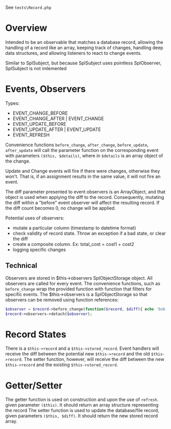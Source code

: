 See `tests\Record.php`

# Overview
Intended to be an observable that matches a database record, allowing the handling of a record like an array, keeping track of changes, handling deep data structures, and allowing listeners to react to change events.

Similar to SplSubject, but because SplSubject uses pointless SplObserver, SplSubject is not imlemented

# Events, Observers
Types:
-	EVENT_CHANGE_BEFORE
-	EVENT_CHANGE_AFTER | EVENT_CHANGE
-	EVENT_UPDATE_BEFORE
-	EVENT_UPDATE_AFTER | EVENT_UPDATE
-	EVENT_REFRESH

Convenience functions `before_change`, `after_change`, `before_update`, `after_update` will call the parameter function on the corresponding event with parameters `($this, $details)`, where in `$details` is an array object of the change.

Update and Change events will fire if there were changes, otherwise they won't.  That is, if an assignment results in the same value, it will not fire an event.

The diff parameter presented to event observers is an ArrayObject, and that object is used when applying the diff to the record.  Consequently, mutating the diff within a "before" event observer will affect the resulting record.  If the diff count becomes 0, no change will be applied.

Potential uses of observers:
-	mutate a particular column (timestamp to datetime format)
-	check validity of record state.  Throw an exception if a bad state, or clear the diff
-	create a composite column.  Ex: total_cost = cost1 + cost2
-	logging specific changes

## Technical
Observers are stored in $this->observers SplObjectStorage object.  All observers are called for every event.  The convenience functions, such as `before_change` wrap the provided function with function that filters for specific events.
The $this->observers is a SplObjectStorage so that observers can be removed using function references:
```php
$observer = $record->before_change(function($record, $diff){ echo 'bob'; });
$record->observers->detach($observer);
```

# Record States
There is a `$this->record` and a `$this->stored_record`.  Event handlers will receive the diff between the potential new `$this->record` and the old `$this->record`.  The setter function, however, will receive the diff between the new `$this->record` and the existing `$this->stored_record`.


# Getter/Setter
The getter function is used on construction and upon the use of `refresh`.  given parameter `($this)`.  It should return an array structure representing the record
The setter function is used to update the database/file record, given parameters `($this, $diff)`.  It should return the new stored record array.
